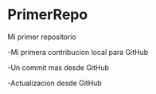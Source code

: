 # PrimerRepo
Mi primer repositorio

-Mi primera contribucion local para GitHub

-Un commit mas desde GitHub

-Actualizacion desde GitHub
